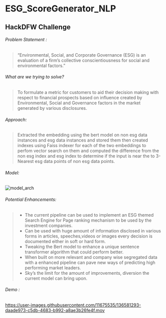# ESG_ScoreGenerator_NLP
## HackDFW Challenge
###### Problem Statement : 
>“Environmental, Social, and Corporate Governance (ESG) is an evaluation of a firm’s collective conscientiousness for social and environmental factors.”
###### What are we trying to solve?
>To formulate a metric for customers to aid their decision making with respect to financial prospects based on influence created by Environmental, Social 
>and Governance factors in the market generated  by various disclosures.
###### Approach: 
 > Extracted the embedding using the bert model on non esg data instances and esg data instances and stored them then created indexes using Faiss indexer for each of the two embeddings to perfom vector search on them and computed the difference from the non esg index and esg index to determine if the input is near the to 3-Nearest esg data points of non esg data points. 
###### Model:
![model_arch](https://user-images.githubusercontent.com/11675535/136581521-4d98c4ad-84a4-4958-8a69-755d63311995.png)

###### Potential Enhancements:
>- The current pipeline can be used to implement an ESG themed Search Engine for Page ranking mechanism to be used by the investment companies.  
>- Can be used with huge amount of information disclosed in various forms in articles, speeches,videos or images every decision is documented either in soft or hard form.
>- Tweaking the Bert model to enhance a unique sentence transformer algorithm that could perform better.
>- When built on more relevant and company wise segregated data with a enhanced pipeline can pave new ways of predicting high performing market leaders.
>- Sky’s the limit for the amount of improvements, diversion the current model can bring upon.
###### Demo : 
https://user-images.githubusercontent.com/11675535/136581293-daade973-c5db-4683-b992-a8ae3b26fe4f.mov

